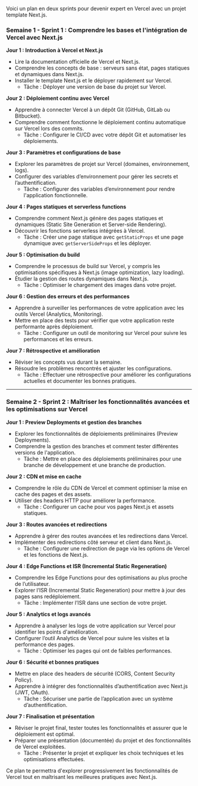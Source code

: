 Voici un plan en deux sprints pour devenir expert en Vercel avec un projet template Next.js.

### **Semaine 1 - Sprint 1 : Comprendre les bases et l'intégration de Vercel avec Next.js**

**Jour 1 : Introduction à Vercel et Next.js**
- Lire la documentation officielle de Vercel et Next.js.
- Comprendre les concepts de base : serveurs sans état, pages statiques et dynamiques dans Next.js.
- Installer le template Next.js et le déployer rapidement sur Vercel.
  - Tâche : Déployer une version de base du projet sur Vercel.

**Jour 2 : Déploiement continu avec Vercel**
- Apprendre à connecter Vercel à un dépôt Git (GitHub, GitLab ou Bitbucket).
- Comprendre comment fonctionne le déploiement continu automatique sur Vercel lors des commits.
  - Tâche : Configurer le CI/CD avec votre dépôt Git et automatiser les déploiements.

**Jour 3 : Paramètres et configurations de base**
- Explorer les paramètres de projet sur Vercel (domaines, environnement, logs).
- Configurer des variables d’environnement pour gérer les secrets et l’authentification.
  - Tâche : Configurer des variables d’environnement pour rendre l'application fonctionnelle.

**Jour 4 : Pages statiques et serverless functions**
- Comprendre comment Next.js génère des pages statiques et dynamiques (Static Site Generation et Server-side Rendering).
- Découvrir les fonctions serverless intégrées à Vercel.
  - Tâche : Créer une page statique avec `getStaticProps` et une page dynamique avec `getServerSideProps` et les déployer.

**Jour 5 : Optimisation du build**
- Comprendre le processus de build sur Vercel, y compris les optimisations spécifiques à Next.js (image optimization, lazy loading).
- Étudier la gestion des routes dynamiques dans Next.js.
  - Tâche : Optimiser le chargement des images dans votre projet.

**Jour 6 : Gestion des erreurs et des performances**
- Apprendre à surveiller les performances de votre application avec les outils Vercel (Analytics, Monitoring).
- Mettre en place des tests pour vérifier que votre application reste performante après déploiement.
  - Tâche : Configurer un outil de monitoring sur Vercel pour suivre les performances et les erreurs.

**Jour 7 : Rétrospective et amélioration**
- Réviser les concepts vus durant la semaine.
- Résoudre les problèmes rencontrés et ajuster les configurations.
  - Tâche : Effectuer une rétrospective pour améliorer les configurations actuelles et documenter les bonnes pratiques.

---

### **Semaine 2 - Sprint 2 : Maîtriser les fonctionnalités avancées et les optimisations sur Vercel**

**Jour 1 : Preview Deployments et gestion des branches**
- Explorer les fonctionnalités de déploiements préliminaires (Preview Deployments).
- Comprendre la gestion des branches et comment tester différentes versions de l'application.
  - Tâche : Mettre en place des déploiements préliminaires pour une branche de développement et une branche de production.

**Jour 2 : CDN et mise en cache**
- Comprendre le rôle du CDN de Vercel et comment optimiser la mise en cache des pages et des assets.
- Utiliser des headers HTTP pour améliorer la performance.
  - Tâche : Configurer un cache pour vos pages Next.js et assets statiques.

**Jour 3 : Routes avancées et redirections**
- Apprendre à gérer des routes avancées et les redirections dans Vercel.
- Implémenter des redirections côté serveur et client dans Next.js.
  - Tâche : Configurer une redirection de page via les options de Vercel et les fonctions de Next.js.

**Jour 4 : Edge Functions et ISR (Incremental Static Regeneration)**
- Comprendre les Edge Functions pour des optimisations au plus proche de l’utilisateur.
- Explorer l’ISR (Incremental Static Regeneration) pour mettre à jour des pages sans redéploiement.
  - Tâche : Implémenter l’ISR dans une section de votre projet.

**Jour 5 : Analytics et logs avancés**
- Apprendre à analyser les logs de votre application sur Vercel pour identifier les points d'amélioration.
- Configurer l’outil Analytics de Vercel pour suivre les visites et la performance des pages.
  - Tâche : Optimiser les pages qui ont de faibles performances.

**Jour 6 : Sécurité et bonnes pratiques**
- Mettre en place des headers de sécurité (CORS, Content Security Policy).
- Apprendre à intégrer des fonctionnalités d’authentification avec Next.js (JWT, OAuth).
  - Tâche : Sécuriser une partie de l’application avec un système d’authentification.

**Jour 7 : Finalisation et présentation**
- Réviser le projet final, tester toutes les fonctionnalités et assurer que le déploiement est optimal.
- Préparer une présentation (documentée) du projet et des fonctionnalités de Vercel exploitées.
  - Tâche : Présenter le projet et expliquer les choix techniques et les optimisations effectuées.

Ce plan te permettra d'explorer progressivement les fonctionnalités de Vercel tout en maîtrisant les meilleures pratiques avec Next.js.